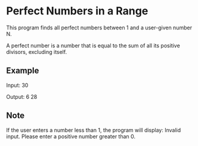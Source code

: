# Perfect Numbers in a Range

This program finds all perfect numbers between 1 and a user-given number N.

A perfect number is a number that is equal to the sum of all its positive divisors, excluding itself.

## Example

Input:
30

Output:
6
28

## Note

If the user enters a number less than 1, the program will display:
Invalid input. Please enter a positive number greater than 0.
